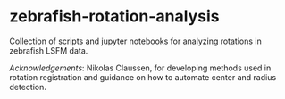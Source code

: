 # zebrafish-rotation-analysis
Collection of scripts and jupyter notebooks for analyzing rotations in zebrafish LSFM data.  

_Acknowledgements_: Nikolas Claussen, for developing methods used in rotation registration and guidance on how to automate center and radius detection. 
